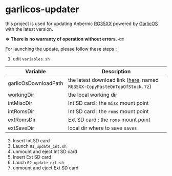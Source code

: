 # garlicos-updater

this project is used for updating Anbernic [RG35XX](https://anbernic.com/fr/products/rg35xx) powered by [GarlicOS](https://www.patreon.com/posts/76561333) with the latest version.

**=> There is no warranty of operation without errors. <=**


For launching the update, please follow these steps :
1. edit `variables.sh` 

| Variable | Description |
| --- | --- |
| garlicOsDownloadPath | the latest download link ([here](https://anbernic.com/fr/products/rg35xx), named `RG35XX-CopyPasteOnTopOfStock.7z`)|
| workingDir | the local working dir |
| intMiscDir | Int SD card : the `misc` mount point
| intRomsDir | Int SD card : the `roms` mount point
| extRomsDir | Ext SD card : the `roms` mount point
| extSaveDir | local dir where to save `saves`
2. Insert Int SD card
3. Launch `01_update_int.sh`
4. unmount and eject Int SD card
5. Insert Ext SD card
6. Lauch `02_update_ext.sh`
7. unmount and eject Ext SD card
